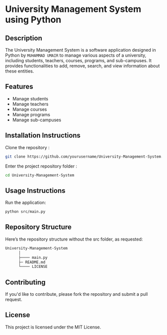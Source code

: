 
# University Management System using Python

## Description
The University Management System is a software application designed in Python by `MUHAMMAD UMAIR` to manage various aspects of a university, including students, teachers, courses, programs, and sub-campuses. It provides functionalities to add, remove, search, and view information about these entities.

## Features
- Manage students
- Manage teachers
- Manage courses
- Manage programs
- Manage sub-campuses

## Installation Instructions
Clone the repository :

   ```bash
   git clone https://github.com/yourusername/University-Management-System.git
   ```
Enter the project repository folder :

   ```bash
   cd University-Management-System
   ```

## Usage Instructions
Run the application:
```bash
python src/main.py
```

## Repository Structure


Here’s the repository structure without the src folder, as requested:

```bash
University-Management-System
      │
      ├──── main.py                
      ├─ README.md              
      └──── LICENSE     
```

## Contributing
If you'd like to contribute, please fork the repository and submit a pull request.

## License
This project is licensed under the MIT License.